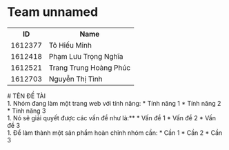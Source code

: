 # Team unnamed

<table id="t01">
  <tr>
    <th>ID</th>
    <th>Name</th> 
  </tr>
  <tr>
    <td>1612377</td>
    <td>Tô Hiếu Minh</td>
  </tr>
  <tr>
    <td>1612418</td>
    <td>Phạm Lưu Trọng Nghĩa</td>
  </tr>
  <tr>
    <td>1612521</td>
    <td>Trang Trung Hoàng Phúc</td>
  </tr>
	 <tr>
    <td>1612703</td>
    <td>Nguyễn Thị Tình</td>
  </tr>
</table>
# TÊN ĐỀ TÀI <br />
1. Nhóm đang làm một trang web với tính năng:
* Tính năng 1
* Tính năng 2
* Tính năng 3 <br />
1. Nó sẽ giải quyết được các vấn đề như là:** 
* Vấn đề 1
* Vấn đề 2
* Vấn đề 3 <br />
1. Để làm thành một sản phẩm hoàn chỉnh nhóm cần:
* Cần 1
* Cần 2
* Cần 3 <br />
